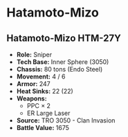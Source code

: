 # Hatamoto-Mizo
## Hatamoto-Mizo HTM-27Y
- **Role:** Sniper
- **Tech Base:** Inner Sphere (3050)
- **Chassis:** 80 tons (Endo Steel)
- **Movement:** 4 / 6
- **Armor:** 247
- **Heat Sinks:** 22 (22)
- **Weapons:**
  - PPC × 2
  - ER Large Laser
- **Source:** TRO 3050 - Clan Invasion
- **Battle Value:** 1675

